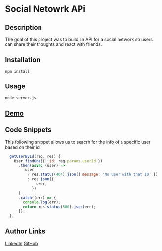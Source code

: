 # Social Netowrk APi

## Description

The goal of this project was to build an API for a social network so users can share their thoughts and react with friends.

## Installation

```
npm install
```

## Usage

```sh
node server.js
```

## [Demo](https://drive.google.com/file/d/1KVMLozG5ycgwRsjPhulStcOWlC-IG4zw/view)

## Code Snippets

This following snippet allows us to seacrh for the info of a specific user based on their id.

```JavaScript
  getUserById(req, res) {
    User.findOne({ _id: req.params.userId })
      .then(async (user) =>
        !user
          ? res.status(404).json({ message: 'No user with that ID' })
          : res.json({
              user,
            })
      )
      .catch((err) => {
        console.log(err);
        return res.status(500).json(err);
      });
  },
```

## Author Links

[LinkedIn](https://www.linkedin.com/in/alexis-zaragoza-5baa51242/)
[GitHub](https://github.com/turtle2001)
